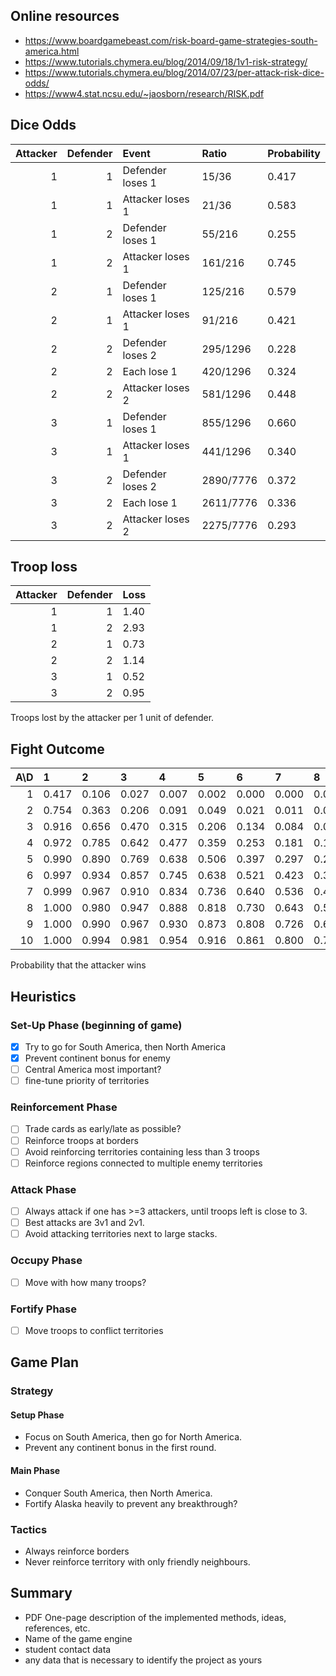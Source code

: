 ## Online resources
- https://www.boardgamebeast.com/risk-board-game-strategies-south-america.html
- https://www.tutorials.chymera.eu/blog/2014/09/18/1v1-risk-strategy/
- https://www.tutorials.chymera.eu/blog/2014/07/23/per-attack-risk-dice-odds/
- https://www4.stat.ncsu.edu/~jaosborn/research/RISK.pdf

## Dice Odds
| Attacker | Defender | Event            | Ratio     | Probability |
|---------:|---------:|:-----------------|:----------|:------------|
|        1 |        1 | Defender loses 1 | 15/36     | 0.417       |
|        1 |        1 | Attacker loses 1 | 21/36     | 0.583       |
|        1 |        2 | Defender loses 1 | 55/216    | 0.255       |
|        1 |        2 | Attacker loses 1 | 161/216   | 0.745       |
|        2 |        1 | Defender loses 1 | 125/216   | 0.579       |
|        2 |        1 | Attacker loses 1 | 91/216    | 0.421       |
|        2 |        2 | Defender loses 2 | 295/1296  | 0.228       |
|        2 |        2 | Each lose 1      | 420/1296  | 0.324       |
|        2 |        2 | Attacker loses 2 | 581/1296  | 0.448       |
|        3 |        1 | Defender loses 1 | 855/1296  | 0.660       |
|        3 |        1 | Attacker loses 1 | 441/1296  | 0.340       |
|        3 |        2 | Defender loses 2 | 2890/7776 | 0.372       |
|        3 |        2 | Each lose 1      | 2611/7776 | 0.336       |
|        3 |        2 | Attacker loses 2 | 2275/7776 | 0.293       |

## Troop loss

| Attacker | Defender | Loss |
|---------:|---------:|:-----|
|        1 |        1 | 1.40 |
|        1 |        2 | 2.93 |
|        2 |        1 | 0.73 |
|        2 |        2 | 1.14 |
|        3 |        1 | 0.52 |
|        3 |        2 | 0.95 |
Troops lost by the attacker per 1 unit of defender.

## Fight Outcome
| A\D | 1     | 2     | 3     | 4     | 5     | 6     | 7     | 8     | 9     | 10    |
|----:|:------|:------|:------|:------|:------|:------|:------|:------|:------|:------|
|   1 | 0.417 | 0.106 | 0.027 | 0.007 | 0.002 | 0.000 | 0.000 | 0.000 | 0.000 | 0.000 |
|   2 | 0.754 | 0.363 | 0.206 | 0.091 | 0.049 | 0.021 | 0.011 | 0.005 | 0.003 | 0.001 |
|   3 | 0.916 | 0.656 | 0.470 | 0.315 | 0.206 | 0.134 | 0.084 | 0.054 | 0.033 | 0.021 |
|   4 | 0.972 | 0.785 | 0.642 | 0.477 | 0.359 | 0.253 | 0.181 | 0.123 | 0.086 | 0.057 |
|   5 | 0.990 | 0.890 | 0.769 | 0.638 | 0.506 | 0.397 | 0.297 | 0.224 | 0.162 | 0.118 |
|   6 | 0.997 | 0.934 | 0.857 | 0.745 | 0.638 | 0.521 | 0.423 | 0.329 | 0.258 | 0.193 |
|   7 | 0.999 | 0.967 | 0.910 | 0.834 | 0.736 | 0.640 | 0.536 | 0.446 | 0.357 | 0.287 |
|   8 | 1.000 | 0.980 | 0.947 | 0.888 | 0.818 | 0.730 | 0.643 | 0.547 | 0.464 | 0.380 |
|   9 | 1.000 | 0.990 | 0.967 | 0.930 | 0.873 | 0.808 | 0.726 | 0.646 | 0.558 | 0.480 |
|  10 | 1.000 | 0.994 | 0.981 | 0.954 | 0.916 | 0.861 | 0.800 | 0.724 | 0.650 | 0.568 |
Probability that the attacker wins

## Heuristics

### Set-Up Phase (beginning of game)
- [x] Try to go for South America, then North America
- [x] Prevent continent bonus for enemy
- [ ] Central America most important?
- [ ] fine-tune priority of territories

### Reinforcement Phase
- [ ] Trade cards as early/late as possible?
- [ ] Reinforce troops at borders
- [ ] Avoid reinforcing territories containing less than 3 troops
- [ ] Reinforce regions connected to multiple enemy territories

### Attack Phase
- [ ] Always attack if one has >=3 attackers, until troops left is close to 3.
- [ ] Best attacks are 3v1 and 2v1.
- [ ] Avoid attacking territories next to large stacks.

### Occupy Phase
- [ ] Move with how many troops?

### Fortify Phase
- [ ] Move troops to conflict territories



## Game Plan

### Strategy
#### Setup Phase
- Focus on South America, then go for North America.
- Prevent any continent bonus in the first round.

#### Main Phase
- Conquer South America, then North America.
- Fortify Alaska heavily to prevent any breakthrough?


### Tactics
- Always reinforce borders
- Never reinforce territory with only friendly neighbours.

## Summary
- PDF One-page description of the implemented methods, ideas, references, etc.
- Name of the game engine
- student contact data
- any data that is necessary to identify the project as yours